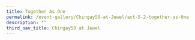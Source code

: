 ```yaml
---
title: Together As One
permalink: /event-gallery/Chingay50-at-Jewel/act-5-2-together-as-0ne
description: ""
third_nav_title: Chingay50 at Jewel
---
```



